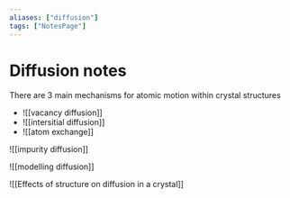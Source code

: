 ```yaml
---
aliases: ["diffusion"]
tags: ["NotesPage"]
---
```


# Diffusion notes
There are 3 main mechanisms for atomic motion within crystal structures
- ![[vacancy diffusion]]
- ![[intersitial diffusion]]
- ![[atom exchange]]

![[impurity diffusion]]

![[modelling diffusion]]

![[Effects of structure on diffusion in a crystal]]